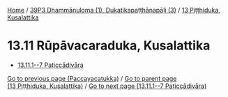 
[Home](/) / [39P3 Dhammānuloma (1), Dukatikapaṭṭhānapāḷi (3)](...md) / [13 Piṭṭhiduka, Kusalattika](../39P3/13.md)

# 13.11 Rūpāvacaraduka, Kusalattika

* [13.11.1--7 Paṭiccādivāra](13.11/13.11.1--7.md)

[Go to previous page (Paccayacatukka)](13.10/13.10.1--7/Paccayacatukka.md) / [Go to parent page (13 Piṭṭhiduka, Kusalattika)](../39P3/13.md) / [Go to next page (13.11.1--7 Paṭiccādivāra)](13.11/13.11.1--7.md)


